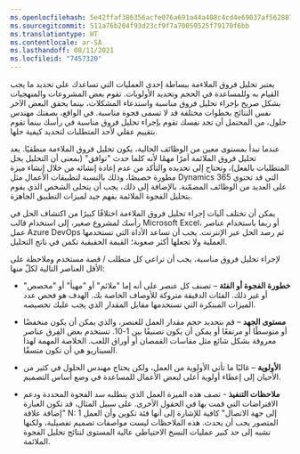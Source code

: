 ```yaml
---
ms.openlocfilehash: 5e42ffaf386356acfe076a691a44a408c4cd4e69037af562807136d0f3798c99
ms.sourcegitcommit: 511a76b204f93d23cf9f7a70059525f79170f6bb
ms.translationtype: HT
ms.contentlocale: ar-SA
ms.lasthandoff: 08/11/2021
ms.locfileid: "7457320"
---
```

يعتبر تحليل فروق الملاءمة ببساطة إحدى العمليات التي تساعدك على تحديد ما يجب القيام به وللمساعدة في الحجم وتحديد الأولويات. تقوم بعض المشروعات والمنهجيات بشكل صريح بإجراء تحليل فروق مناسبة واستدعاء المشكلات، بينما يحقق البعض الآخر نفس النتائج بخطوات مختلفة قد لا تسمى فجوة مناسبة. في الواقع، بصفتك مهندس حلول، من المحتمل أن تجد نفسك تقوم بإجراء تحليل فروق مناسبة في رأسك بينما تقوم بتقييم عقلي لأحد المتطلبات لتحديد كيفية حلها.

عندما تبدأ بمستوى معين من الوظائف الحالية، يكون تحليل فروق الملاءمة منطقيًا. يعد تحليل فروق الملائمة أمرًا مهمًا لأنه كلما حدث "توافق" (بمعنى أن التحليل يحل المتطلبات بالفعل)، وتحتاج إلى تحديده والتأكد من عدم إعادة إنشائه من خلال إنشاء ميزة مطورة خصيصًا، وذلك بالنسبة لتطبيقات الأعمال مثل Dynamics 365 التي قد تحتوي على العديد من الوظائف المضمّنة. بالإضافة إلى ذلك، يجب أن يتحلى الشخص الذي يقوم بتحليل الفجوة الملائمة بفهم جيد لميزات التطبيق الجاهزة.

يمكن أن تختلف آليات إجراء تحليل فروق الملاءمة اختلافًا كبيرًا من اكتشاف الحل في رأسك لمشروع صغير، إلى استخدام قالب Microsoft Excel، أو ربما باستخدام عناصر عمل Azure DevOps ثم رصد الحل عبر الإنترنت.
يجب أن تساعد الأداة التي تستخدمها العملية ولا تجعلها أكثر صعوبة؛ القيمة الحقيقية تكمن في ناتج التحليل.

لإجراء تحليل فروق مناسبة، يجب أن تراعي كل متطلب / قصة مستخدم وملاحظة على الأقل العناصر التالية لكلّ منها:

-   **خطورة الفجوة أو الفئة** – تصنف كل عنصر على أنه إما "ملائم" أو "مهيأ" أو "مخصص" أو غير ذلك. الفئات الدقيقة متروكة للأوصاف الخاصة بك. الهدف هو فحص عدد الميزات المبتكرة التي تستخدمها مقابل المقدار الذي يجب عليك تخصيصه.

-   **مستوى الجهد** – قم بتحديد حجم مقدار العمل للعنصر، والذي يمكن أن يكون منخفضًا أو متوسطًا أو مرتفعًا أو يمكن أن يكون تصنيفًا بين 1-10. تستخدم بعض الفِرق عناصر معروفة بشكل شائع مثل مقاسات القمصان أو أوراق اللعب. الخلاصة المهمة لهذا السيناريو هي أن تكون متسقًا.

-   **الأولوية** – غالبًا ما تأتي الأولوية من العمل، ولكن يحتاج مهندس الحلول في كثير من الأحيان إلى إعطاء أولوية أعلى لبعض الأعمال للمساعدة في وضع أساس التصميم.

-   **ملاحظات التنفيذ** - تصف هذه الميزة العمل الذي يتطلبه سد الفجوة المحددة ودعم الافتراضات التي قمت بها في الحقول الأخرى. على سبيل المثال، قد تكون العبارة "إضافة علاقة N: 1 إلى جهة الاتصال" كافية للإشارة إلى أنها فئة تكوين وأن العمل المتصور يجب أن يحدث. هذه الملاحظات ليست مواصفات تصميم تفصيلية، ولكنها تشبه إلى حد كبير عمليات النسخ الاحتياطي عالية المستوى لنتائج تحليل الفجوة الملائمة.

